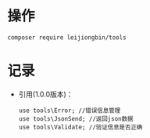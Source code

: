 # 操作
~~~ 
composer require leijiongbin/tools 
~~~

# 记录

- 引用(1.0.0版本)：
     ~~~ 
     use tools\Error; //错误信息管理
     use tools\JsonSend; //返回json数据
     use tools\Validate; //验证信息是否正确
     ~~~ 
